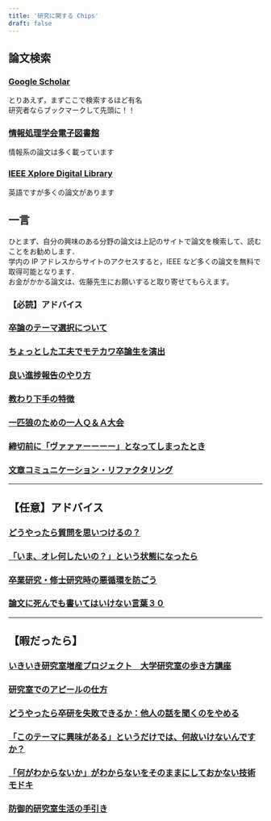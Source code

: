 ```yaml
---
title: '研究に関する Chips'
draft: false
---
```


## 論文検索

### [Google Scholar](https://scholar.google.co.jp/)

とりあえず，まずここで検索するほど有名  
研究者ならブックマークして先頭に！！


### [情報処理学会電子図書館](https://ipsj.ixsq.nii.ac.jp/ej/)

情報系の論文は多く載っています


### [IEEE Xplore Digital Library](https://ieeexplore.ieee.org/Xplore/home.jsp)

英語ですが多くの論文があります


## 一言

ひとまず、自分の興味のある分野の論文は上記のサイトで論文を検索して、読むことをお勧めします．  
学内の IP アドレスからサイトのアクセスすると，IEEE など多くの論文を無料で取得可能となります．  
お金がかかる論文は、佐藤先生にお願いすると取り寄せてもらえます。

### 【必読】アドバイス

### [卒論のテーマ選択について](http://next49.hatenadiary.jp/entry/20080610/p1)

### [ちょっとした工夫でモテカワ卒論生を演出](http://next49.hatenadiary.jp/entry/20081109/p1)

### [良い進捗報告のやり方](http://next49.hatenadiary.jp/entry/20100528/p1)

### [教わり下手の特徴](http://next49.hatenadiary.jp/entry/20080413/p2)

### [一匹狼のための一人Ｑ＆Ａ大会](http://next49.hatenadiary.jp/entry/20081114/p1)

### [締切前に「ヴァァァーーーー」となってしまったとき](http://next49.hatenadiary.jp/entry/20091209/p2)

### [文章コミュニケーション・リファクタリング](http://www.atmarkit.co.jp/ait/articles/1103/08/news099.html)

---

## 【任意】アドバイス

### [どうやったら質問を思いつけるの？](http://next49.hatenadiary.jp/entry/20100211/p4)

### [「いま、オレ何したいの？」という状態になったら](http://next49.hatenadiary.jp/entry/20100129/p1)

### [卒業研究・修士研究時の悪循環を防ごう](http://next49.hatenadiary.jp/entry/20081019/p2)

### [論文に死んでも書いてはいけない言葉３０](http://next49.hatenadiary.jp/entry/20120103/p2)

---

## 【暇だったら】

### [いきいき研究室増産プロジェクト　大学研究室の歩き方講座](http://www.ikiiki-lab.org/category/arukikata/)

### [研究室でのアピールの仕方](http://next49.hatenadiary.jp/entry/20100430/p1)

### [どうやったら卒研を失敗できるか：他人の話を聞くのをやめる](http://next49.hatenadiary.jp/entry/20080214/p1)

### [「このテーマに興味がある」というだけでは、何故いけないんですか？](http://next49.hatenadiary.jp/entry/20090320/p2)

### [「何がわからないか」がわからないをそのままにしておかない技術モドキ](http://next49.hatenadiary.jp/entry/20130217/p1)

### [防御的研究室生活の手引き](http://next49.hatenadiary.jp/entry/20100207/p2)
